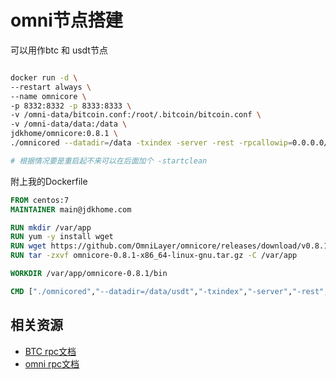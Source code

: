 # omni节点搭建 

可以用作btc 和 usdt节点

```sh

docker run -d \
--restart always \
--name omnicore \
-p 8332:8332 -p 8333:8333 \
-v /omni-data/bitcoin.conf:/root/.bitcoin/bitcoin.conf \
-v /omni-data/data:/data \
jdkhome/omnicore:0.8.1 \
./omnicored --datadir=/data -txindex -server -rest -rpcallowip=0.0.0.0/0 -rpcbind -rpcuser=jdk -rpcpassword=1234abc 

# 根据情况要是重启起不来可以在后面加个 -startclean
```

附上我的Dockerfile

```Dockerfile
FROM centos:7
MAINTAINER main@jdkhome.com

RUN mkdir /var/app
RUN yum -y install wget
RUN wget https://github.com/OmniLayer/omnicore/releases/download/v0.8.1/omnicore-0.8.1-x86_64-linux-gnu.tar.gz
RUN tar -zxvf omnicore-0.8.1-x86_64-linux-gnu.tar.gz -C /var/app

WORKDIR /var/app/omnicore-0.8.1/bin

CMD ["./omnicored","--datadir=/data/usdt","-txindex","-server","-rest","-rpcallowip=0.0.0.0/0","-startclean"]
```

## 相关资源

- [BTC rpc文档](https://bitcoincore.org/en/doc/0.18.0/rpc/blockchain/getbestblockhash/)
- [omni rpc文档](https://github.com/OmniLayer/omnicore/blob/master/src/omnicore/doc/rpc-api.md)
